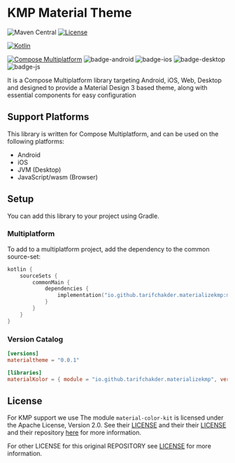 # KMP Material Theme

![Maven Central](https://img.shields.io/maven-central/v/io.github.tarifchakder.materializekmp/material-theme)
[![License](https://img.shields.io/github/license/jordond/MaterialKolor)](https://opensource.org/license/mit/)

[![Kotlin](https://img.shields.io/badge/kotlin-v2.1.10-blue.svg?logo=kotlin)](http://kotlinlang.org)

[![Compose Multiplatform](https://img.shields.io/badge/Compose%20Multiplatform-1.6.1-blue)](https://github.com/JetBrains/compose-multiplatform)
![badge-android](http://img.shields.io/badge/platform-android-6EDB8D.svg?style=flat)
![badge-ios](http://img.shields.io/badge/platform-ios-CDCDCD.svg?style=flat)
![badge-desktop](http://img.shields.io/badge/platform-desktop-DB413D.svg?style=flat)
![badge-js](http://img.shields.io/badge/platform-js%2Fwasm-FDD835.svg?style=flat)

It is a Compose Multiplatform library targeting Android, iOS, Web, Desktop and designed to provide a Material Design 3 based theme, along with essential components for easy configuration

## Support Platforms

This library is written for Compose Multiplatform, and can be used on the following platforms:

- Android
- iOS
- JVM (Desktop)
- JavaScript/wasm (Browser)

## Setup

You can add this library to your project using Gradle.

### Multiplatform

To add to a multiplatform project, add the dependency to the common source-set:

```kotlin
kotlin {
    sourceSets {
        commonMain {
            dependencies {
                implementation("io.github.tarifchakder.materializekmp:material-theme:0.0.1")
            }
        }
    }
}
```

### Version Catalog

```toml
[versions]
materialtheme = "0.0.1"

[libraries]
materialKolor = { module = "io.github.tarifchakder.materializekmp", version.ref = "materialtheme" }
```

## License
For KMP support we use 
The module `material-color-kit` is licensed under the Apache License, Version 2.0. See
their [LICENSE](material-color-kit\src\commonMain\kotlin\io\github\tarifchakder\materialcolor\LICENSE) and their
their [LICENSE](material-color-kit\src\LICENSE) and their
repository [here](https://github.com/material-foundation/material-color-utilities) for more information.

For other LICENSE for this original REPOSITORY see [LICENSE](LICENSE) for more information.



